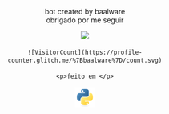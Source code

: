 <div align="center">
    <p>bot created by baalware <br> obrigado por me seguir</p>
    <a href="https://github.com/baalware ">
      <img height="300em" src="https://media.discordapp.net/attachments/898738699565682699/1104831031779004487/kindpng_2550584.png?width=762&height=479"/>
    </a>
  </div>
  
  <div align="center">
  
    ![VisitorCount](https://profile-counter.glitch.me/%7Bbaalware%7D/count.svg)
    
    <p>feito em </p>
  </div>
  <p align="center"> <a href="https://developer.android.com" target="_blank" rel="noreferrer"> <img
   src="https://raw.githubusercontent.com/devicons/devicon/master/icons/python/python-original.svg" alt="python"
        height="40" /> </a> </p>
  
  
